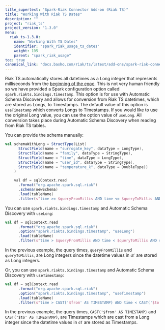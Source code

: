```yaml
---
title_supertext: "Spark-Riak Connector Add-on (Riak TS)"
title: "Working With Riak TS Dates"
description: ""
project: "riak_ts"
project_version: "1.3.0"
menu:
  riak_ts-1.3.0:
    name: "Working With TS Dates"
    identifier: "spark_riak_usage_ts_dates"
    weight: 105
    parent: "spark_riak_usage"
toc: true
canonical_link: "docs.basho.com/riak/ts/latest/add-ons/spark-riak-connector/usage/dates"
---
```


Riak TS automatically stores all datetimes as a Long integer that represents milliseconds from the [beginning of the epoc](https://en.wikipedia.org/wiki/Unix_time). This is not very human friendly so we have provided a Spark configuration option called `spark.riakts.bindings.timestamp`. This option is for use with Automatic Schema Discovery and allows for conversion from Riak TS datetimes, which are stored as Longs, to Timestamps.  The default value of this option is `useTimestamp` which converts Longs to Timestamps. If you would like to use the original Long value, you can use the option value of `useLong`. All conversion takes place during Automatic Schema Discovery when reading from Riak TS tables.

You can provide the schema manually:

```scala
val schemaWithLong = StructType(List(
      StructField(name = "surrogate_key", dataType = LongType),
      StructField(name = "family", dataType = StringType),
      StructField(name = "time", dataType = LongType),
      StructField(name = "user_id", dataType = StringType),
      StructField(name = "temperature_k", dataType = DoubleType))
    )

    val df = sqlContext.read
      .format("org.apache.spark.sql.riak")
      .schema(newSchema)
      .load(tableName)
      .filter(s"time >= $queryFromMillis AND time <= $queryToMillis AND surrogate_key = 1 AND family = 'f'")
```

You can use `spark.riakts.bindings.timestamp` and Automatic Schema Discovery with `useLong`:

```scala
val df = sqlContext.read
      .format("org.apache.spark.sql.riak")
      .option("spark.riakts.bindings.timestamp", "useLong")
      .load(tableName)
      .filter(s"time > $queryFromMillis AND time < $queryToMillis AND surrogate_key = 1 AND family = 'f'")
```

In the previous example, the query times, `queryFromMillis` and `queryToMillis`, are Long integers since the datetime values in `df` are stored as Long integers.

Or, you can use `spark.riakts.bindings.timestamp` and Automatic Schema Discovery with `useTimestamp`:

```scala
val df = sqlContext.read
      .format("org.apache.spark.sql.riak")
      .option("spark.riakts.bindings.timestamp", "useTimestamp")
      .load(tableName)
      .filter(s"time > CAST('$from' AS TIMESTAMP) AND time < CAST('$to' AS TIMESTAMP) AND surrogate_key = 1 AND family = 'f'")
```

In the previous example, the query times, `CAST('$from' AS TIMESTAMP)` and `CAST('$to' AS TIMESTAMP)`, are Timestamps which are cast from a Long integer since the datetime values in `df` are stored as Timestamps.
